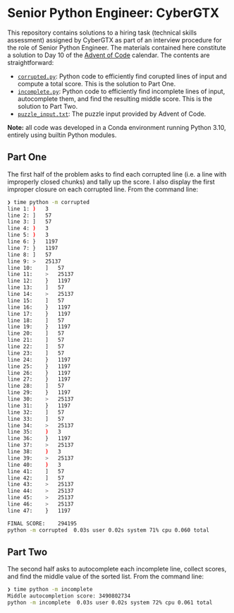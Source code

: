 # Senior Python Engineer: CyberGTX

This repository contains solutions to a hiring task (technical skills assessment) assigned by CyberGTX as part of an interview procedure for the role of Senior Python Engineer.
The materials contained here constitute a solution to Day 10 of the [Advent of Code](https://adventofcode.com/2021/day/10) calendar.
The contents are straightforward:

* [`corrupted.py`](corrupted.py): Python code to efficiently find corupted lines of input and compute a total score. This is the solution to Part One.
* [`incomplete.py`](incomplete.py): Python code to efficiently find incomplete lines of input, autocomplete them, and find the resulting middle score. This is the solution to Part Two.
* [`puzzle_input.txt`](puzzle_input.txt): The puzzle input provided by Advent of Code.

**Note:** all code was developed in a Conda environment running Python 3.10, entirely using builtin Python modules.

## Part One

The first half of the problem asks to find each corrupted line (i.e. a line with improperly closed chunks) and tally up the score. I also display the first improper closure on each corrupted line. From the command line:

```bash
❯ time python -m corrupted
line 1:	)	3
line 2:	]	57
line 3:	]	57
line 4:	)	3
line 5:	)	3
line 6:	}	1197
line 7:	}	1197
line 8:	]	57
line 9:	>	25137
line 10:	]	57
line 11:	>	25137
line 12:	}	1197
line 13:	]	57
line 14:	>	25137
line 15:	]	57
line 16:	}	1197
line 17:	}	1197
line 18:	]	57
line 19:	}	1197
line 20:	]	57
line 21:	]	57
line 22:	]	57
line 23:	]	57
line 24:	}	1197
line 25:	}	1197
line 26:	}	1197
line 27:	}	1197
line 28:	]	57
line 29:	}	1197
line 30:	>	25137
line 31:	}	1197
line 32:	]	57
line 33:	]	57
line 34:	>	25137
line 35:	)	3
line 36:	}	1197
line 37:	>	25137
line 38:	)	3
line 39:	>	25137
line 40:	)	3
line 41:	]	57
line 42:	]	57
line 43:	>	25137
line 44:	>	25137
line 45:	>	25137
line 46:	>	25137
line 47:	}	1197

FINAL SCORE:	294195
python -m corrupted  0.03s user 0.02s system 71% cpu 0.060 total
```

## Part Two

The second half asks to autocomplete each incomplete line, collect scores, and find the middle value of the sorted list. From the command line:

```bash
❯ time python -m incomplete
Middle autocompletion score: 3490802734
python -m incomplete  0.03s user 0.02s system 72% cpu 0.061 total
```
